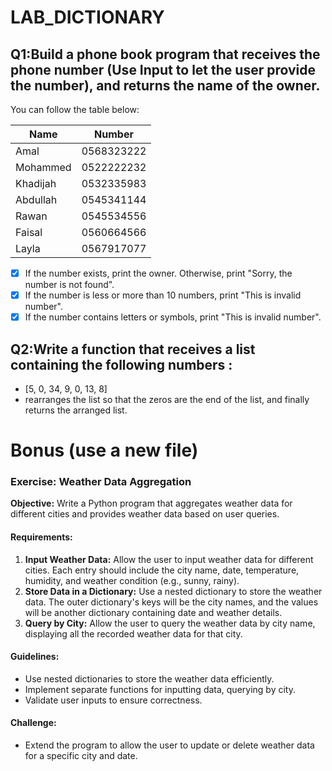 # LAB_DICTIONARY


## Q1:Build a phone book program that receives the phone number (Use Input to let the user provide the number), and returns the name of the owner. 
You can follow the table below:

| Name     | Number     |
| -------- | ---------- |
| Amal     | 0568323222 |
| Mohammed | 0522222232 |
| Khadijah | 0532335983 |
| Abdullah | 0545341144 |
| Rawan    | 0545534556 |
| Faisal   | 0560664566 |
| Layla    | 0567917077 |


- [x] If the number exists, print the owner. Otherwise, print "Sorry, the number is not found".
- [x] If the number is less or more than 10 numbers, print "This is invalid number".
- [x] If the number contains letters or symbols, print "This is invalid number".

## Q2:Write a function that receives a list containing the following numbers : 
- [5, 0, 34, 9, 0, 13, 8]
- rearranges the list so that the zeros are the end of the list, and finally returns the arranged list.



# Bonus (use a new file)

### Exercise: Weather Data Aggregation

**Objective:** Write a Python program that aggregates weather data for different cities and provides weather data based on user queries.

#### Requirements:

1. **Input Weather Data:** Allow the user to input weather data for different cities. Each entry should include the city name, date, temperature, humidity, and weather condition (e.g., sunny, rainy).
2. **Store Data in a Dictionary:** Use a nested dictionary to store the weather data. The outer dictionary's keys will be the city names, and the values will be another dictionary containing date and weather details.
3. **Query by City:** Allow the user to query the weather data by city name, displaying all the recorded weather data for that city.

#### Guidelines:

- Use nested dictionaries to store the weather data efficiently.
- Implement separate functions for inputting data, querying by city.
- Validate user inputs to ensure correctness.

#### Challenge:

- Extend the program to allow the user to update or delete weather data for a specific city and date.
